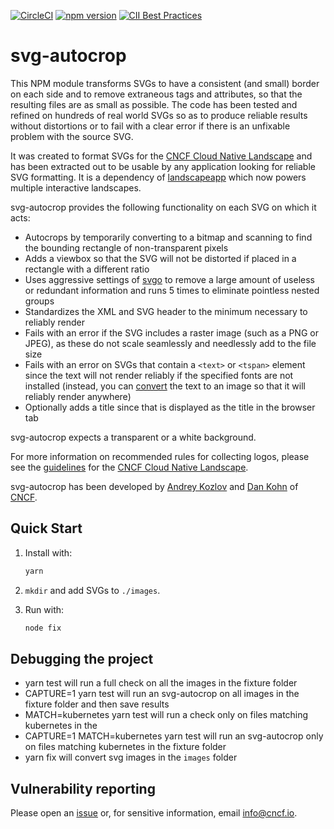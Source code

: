 [![CircleCI](https://circleci.com/gh/cncf/svg-autocrop.svg?style=svg)](https://circleci.com/gh/cncf/svg-autocrop) [![npm version](https://badge.fury.io/js/svg-autocrop.svg)](https://badge.fury.io/js/svg-autocrop) [![CII Best Practices](https://bestpractices.coreinfrastructure.org/projects/2450/badge)](https://bestpractices.coreinfrastructure.org/projects/2450)

# svg-autocrop

This NPM module transforms SVGs to have a consistent (and small) border on each side
and to remove extraneous tags and attributes, so that the resulting files are as small
as possible. The code has been tested and refined on hundreds of real world SVGs so as
to produce reliable results without distortions or to fail with a clear error if there
is an unfixable problem with the source SVG.

It was created to format SVGs for the [CNCF Cloud Native Landscape](https://landscape.cncf.io)
and has been extracted out to be usable by any application looking for reliable SVG
formatting. It is a dependency of [landscapeapp](https://github.com/cncf/landscapeapp)
which now powers multiple interactive landscapes.

svg-autocrop provides the following functionality on each SVG on which it acts:
* Autocrops by temporarily converting to a bitmap and scanning to find the bounding rectangle of
non-transparent pixels
* Adds a viewbox so that the SVG will not be distorted if placed in a rectangle with
a different ratio
* Uses aggressive settings of [svgo](https://github.com/svg/svgo) to remove a large
amount of useless or redundant information and runs 5 times to eliminate pointless nested groups
* Standardizes the XML and SVG header to the minimum necessary to reliably render
* Fails with an error if the SVG includes a raster image (such as a PNG or JPEG), as
these do not scale seamlessly and needlessly add to the file size
* Fails with an error on SVGs that contain a `<text>` or `<tspan>` element since the
text will not render reliably if the specified fonts are not installed (instead, you
can [convert](https://github.com/cncf/landscape#proper-svgs) the text to an image so that
it will reliably render anywhere)
* Optionally adds a title since that is displayed as the title in the browser tab

svg-autocrop expects a transparent or a white background.

For more information on recommended rules for collecting logos, please see the [guidelines](https://github.com/cncf/landscape#logos) for the [CNCF Cloud Native Landscape](https://landscape.cncf.io).

svg-autocrop has been developed by [Andrey Kozlov](https://github.com/ZeusTheTrueGod) and [Dan Kohn](https://www.dankohn.com) of [CNCF](https://www.cncf.io).

## Quick Start

1. Install with:

    ```bash
    yarn
    ```

2. `mkdir` and add SVGs to `./images`.

3. Run with:

    ```bash
    node fix
    ```
## Debugging the project
* yarn test will run a full check on all the images in the fixture folder
* CAPTURE=1 yarn test will run an svg-autocrop on all images in the fixture
folder and then save results
* MATCH=kubernetes yarn test will run a check only on files matching kubernetes in the
* CAPTURE=1 MATCH=kubernetes yarn test will run an svg-autocrop only on files matching kubernetes in the
fixture folder
* yarn fix will convert svg images in the `images` folder


## Vulnerability reporting

Please open an [issue](https://github.com/cncf/svg-autocrop/issues/new) or, for sensitive information, email info@cncf.io.
